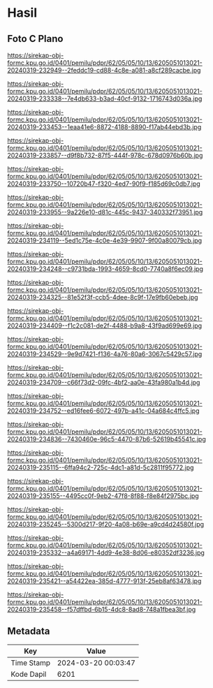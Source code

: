 # Hasil

## Foto C Plano

https://sirekap-obj-formc.kpu.go.id/0401/pemilu/pdpr/62/05/05/10/13/6205051013021-20240319-232949--2feddc19-cd88-4c8e-a081-a8cf289cacbe.jpg

https://sirekap-obj-formc.kpu.go.id/0401/pemilu/pdpr/62/05/05/10/13/6205051013021-20240319-233338--7e4db633-b3ad-40cf-9132-1716743d036a.jpg

https://sirekap-obj-formc.kpu.go.id/0401/pemilu/pdpr/62/05/05/10/13/6205051013021-20240319-233453--1eaa41e6-8872-4188-8890-f17ab44ebd3b.jpg

https://sirekap-obj-formc.kpu.go.id/0401/pemilu/pdpr/62/05/05/10/13/6205051013021-20240319-233857--d9f8b732-87f5-444f-978c-678d0976b60b.jpg

https://sirekap-obj-formc.kpu.go.id/0401/pemilu/pdpr/62/05/05/10/13/6205051013021-20240319-233750--10720b47-f320-4ed7-90f9-f185d69c0db7.jpg

https://sirekap-obj-formc.kpu.go.id/0401/pemilu/pdpr/62/05/05/10/13/6205051013021-20240319-233955--9a226e10-d81c-445c-9437-340332f73951.jpg

https://sirekap-obj-formc.kpu.go.id/0401/pemilu/pdpr/62/05/05/10/13/6205051013021-20240319-234119--5ed1c75e-4c0e-4e39-9907-9f00a80079cb.jpg

https://sirekap-obj-formc.kpu.go.id/0401/pemilu/pdpr/62/05/05/10/13/6205051013021-20240319-234248--c9731bda-1993-4659-8cd0-7740a8f6ec09.jpg

https://sirekap-obj-formc.kpu.go.id/0401/pemilu/pdpr/62/05/05/10/13/6205051013021-20240319-234325--81e52f3f-ccb5-4dee-8c9f-17e9fb60ebeb.jpg

https://sirekap-obj-formc.kpu.go.id/0401/pemilu/pdpr/62/05/05/10/13/6205051013021-20240319-234409--f1c2c081-de2f-4488-b9a8-43f9ad699e69.jpg

https://sirekap-obj-formc.kpu.go.id/0401/pemilu/pdpr/62/05/05/10/13/6205051013021-20240319-234529--9e9d7421-f136-4a76-80a6-3067c5429c57.jpg

https://sirekap-obj-formc.kpu.go.id/0401/pemilu/pdpr/62/05/05/10/13/6205051013021-20240319-234709--c66f73d2-09fc-4bf2-aa0e-43fa980a1b4d.jpg

https://sirekap-obj-formc.kpu.go.id/0401/pemilu/pdpr/62/05/05/10/13/6205051013021-20240319-234752--ed16fee6-6072-497b-a41c-04a684c4ffc5.jpg

https://sirekap-obj-formc.kpu.go.id/0401/pemilu/pdpr/62/05/05/10/13/6205051013021-20240319-234836--7430460e-96c5-4470-87b6-52619b45541c.jpg

https://sirekap-obj-formc.kpu.go.id/0401/pemilu/pdpr/62/05/05/10/13/6205051013021-20240319-235115--6ffa94c2-725c-4dc1-a81d-5c2811f95772.jpg

https://sirekap-obj-formc.kpu.go.id/0401/pemilu/pdpr/62/05/05/10/13/6205051013021-20240319-235155--4495cc0f-9eb2-47f8-8f88-f8e84f2975bc.jpg

https://sirekap-obj-formc.kpu.go.id/0401/pemilu/pdpr/62/05/05/10/13/6205051013021-20240319-235245--5300d217-9f20-4a08-b69e-a9cd4d24580f.jpg

https://sirekap-obj-formc.kpu.go.id/0401/pemilu/pdpr/62/05/05/10/13/6205051013021-20240319-235332--a4a69171-4dd9-4e38-8d06-e80352df3236.jpg

https://sirekap-obj-formc.kpu.go.id/0401/pemilu/pdpr/62/05/05/10/13/6205051013021-20240319-235421--a54422ea-385d-4777-913f-25eb8af63478.jpg

https://sirekap-obj-formc.kpu.go.id/0401/pemilu/pdpr/62/05/05/10/13/6205051013021-20240319-235458--f57dffbd-6b15-4dc8-8ad8-748a1fbea3bf.jpg


## Metadata

| Key        | Value               |
| ---------- | ------------------- |
| Time Stamp | 2024-03-20 00:03:47 |
| Kode Dapil | 6201                |




